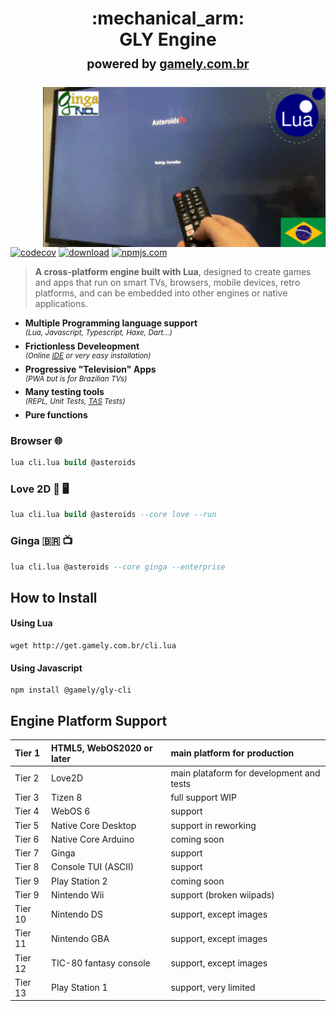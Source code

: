 <div align="center">
<h1>:mechanical_arm:<br>GLY Engine<br><sup><sub>powered by <a href="https://gamely.com.br" target="_blank">gamely.com.br</a></sub></sup></h1>
</div>

[<img align="right" height="256px" src="https://raw.githubusercontent.com/RodrigoDornelles/RodrigoDornelles/master/media/ginga-asteroids.gif">](https://github.com/gly-engine/gly-engine/blob/main/samples/asteroids/game.lua)

[![codecov](https://codecov.io/github/gly-engine/gly-engine/graph/badge.svg?token=MM0TY7VVAT)](https://codecov.io/github/gly-engine/gly-engine)
[![download](https://img.shields.io/badge/download-1.5MB-blue?logo=curl)](https://get.gamely.com.br/cli.lua)
[![npmjs.com](https://img.shields.io/npm/v/%40gamely%2Fgly-engine?logo=npm&color=blue)](https://www.npmjs.com/package/@gamely/gly-cli)

> **A cross-platform engine built with Lua**, designed to create games and apps that run on smart TVs, browsers, mobile devices, retro platforms, and can be embedded into other engines or native applications.

 * **Multiple Programming language support** <br/><sup>_(Lua, Javascript, Typescript, Haxe, Dart...)_</sup>
 * **Frictionless Develeopment** <br/><sup>_(Online [IDE](https://playground.gamely.com.br) or very easy installation)_</sup>
 * **Progressive "Television" Apps** <br/><sup>_(PWA but is for Brazilian TVs)_</sup>
 * **Many testing tools** <br/><sup>_(REPL, Unit Tests, [TAS](https://tasvideos.org/WelcomeToTASVideos#WhatIsATas) Tests)_</sup>
 * **Pure functions**

### Browser :globe_with_meridians:

```sql
lua cli.lua build @asteroids
```

### Love 2D :heart_decoration: :desktop_computer:

```sql
lua cli.lua build @asteroids --core love --run
```

### Ginga :brazil: :tv:

```sql
lua cli.lua @asteroids --core ginga --enterprise
```

## How to Install

#### Using Lua

```
wget http://get.gamely.com.br/cli.lua
```

#### Using Javascript

```
npm install @gamely/gly-cli
```

## Engine Platform Support

| Tier 1 | HTML5, WebOS2020 or later | main platform for production |
| :----- | :------------------------ | :------------ |
| Tier 2 | Love2D                    | main plataform for development and tests
| Tier 3 | Tizen 8                   | full support WIP
| Tier 4 | WebOS 6                   | support
| Tier 5 | Native Core Desktop       | support in reworking
| Tier 6 | Native Core Arduino       | coming soon
| Tier 7 | Ginga                     | support
| Tier 8 | Console TUI (ASCII)       | support
| Tier 9 | Play Station 2            | coming soon
| Tier 9 | Nintendo Wii              | support (broken wiipads)
| Tier 10 | Nintendo DS              | support, except images
| Tier 11 | Nintendo GBA             | support, except images
| Tier 12 | TIC-80 fantasy console   | support, except images
| Tier 13 | Play Station 1           | support, very limited

